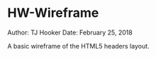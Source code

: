 # HW-Wireframe

Author: TJ Hooker
Date: February 25, 2018

A basic wireframe of the HTML5 headers layout.